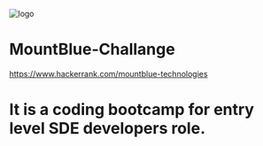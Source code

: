![logo](https://user-images.githubusercontent.com/55652043/173226149-99c5be56-14c7-421d-8619-58e75df2a225.png)

# MountBlue-Challange
https://www.hackerrank.com/mountblue-technologies
# It is a coding bootcamp for entry level SDE developers role.
